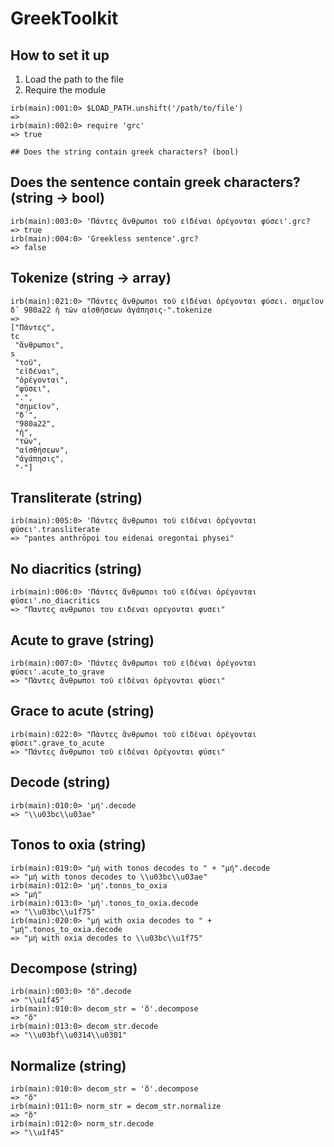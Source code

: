 # GreekToolkit


## How to set it up

1. Load the path to the file
2. Require the module

```
irb(main):001:0> $LOAD_PATH.unshift('/path/to/file')
=>
irb(main):002:0> require 'grc'
=> true

## Does the string contain greek characters? (bool)

```

## Does the sentence contain greek characters? (string → bool)

```
irb(main):003:0> 'Πάντες ἄνθρωποι τοῦ εἰδέναι ὀρέγονται φύσει'.grc?
=> true
irb(main):004:0> 'Greekless sentence'.grc?
=> false
```

## Tokenize (string → array)

```
irb(main):021:0> "Πάντες ἄνθρωποι τοῦ εἰδέναι ὀρέγονται φύσει. σημεῖον δ᾽ 980a22 ἡ τῶν αἰσθήσεων ἀγάπησις·".tokenize
=>
["Πάντες",                                                                                                        tc
 "ἄνθρωποι",                                                                                                      s
 "τοῦ",
 "εἰδέναι",
 "ὀρέγονται",
 "φύσει",
 ".",
 "σημεῖον",
 "δ᾽",
 "980a22",
 "ἡ",
 "τῶν",
 "αἰσθήσεων",
 "ἀγάπησις",
 "·"]
```

## Transliterate (string)

```
irb(main):005:0> 'Πάντες ἄνθρωποι τοῦ εἰδέναι ὀρέγονται φύσει'.transliterate
=> "pantes anthrōpoi tou eidenai oregontai physei"
```

## No diacritics (string)

```
irb(main):006:0> 'Πάντες ἄνθρωποι τοῦ εἰδέναι ὀρέγονται φύσει'.no_diacritics
=> "Παντες ανθρωποι του ειδεναι ορεγονται φυσει"
```

## Acute to grave (string)

```
irb(main):007:0> 'Πάντες ἄνθρωποι τοῦ εἰδέναι ὀρέγονται φύσει'.acute_to_grave
=> "Πὰντες ἂνθρωποι τοῦ εἰδὲναι ὀρὲγονται φὺσει"
```

## Grace to acute (string)

```
irb(main):022:0> "Πὰντες ἂνθρωποι τοῦ εἰδὲναι ὀρὲγονται φὺσει".grave_to_acute
=> "Πάντες ἄνθρωποι τοῦ εἰδέναι ὀρέγονται φύσει"
```

## Decode (string)

```
irb(main):010:0> 'μή'.decode
=> "\\u03bc\\u03ae"
```

## Tonos to oxia (string)

```
irb(main):019:0> "μή with tonos decodes to " + "μή".decode
=> "μή with tonos decodes to \\u03bc\\u03ae"
irb(main):012:0> 'μή'.tonos_to_oxia
=> "μή"
irb(main):013:0> 'μή'.tonos_to_oxia.decode
=> "\\u03bc\\u1f75"
irb(main):020:0> "μή with oxia decodes to " + "μή".tonos_to_oxia.decode
=> "μή with oxia decodes to \\u03bc\\u1f75"
```

## Decompose (string)

```
irb(main):003:0> "ὅ".decode
=> "\\u1f45"
irb(main):010:0> decom_str = 'ὅ'.decompose
=> "ὅ"
irb(main):013:0> decom_str.decode
=> "\\u03bf\\u0314\\u0301"
```

## Normalize (string)

```
irb(main):010:0> decom_str = 'ὅ'.decompose
=> "ὅ"
irb(main):011:0> norm_str = decom_str.normalize
=> "ὅ"
irb(main):012:0> norm_str.decode
=> "\\u1f45"
```

